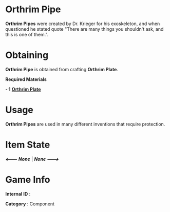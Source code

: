 # Orthrim Pipe

**Orthrim Pipes** were created by Dr. Krieger for his exoskeleton, and when questioned he stated quote "There are many things you shouldn't ask, and this is one of them.".

# Obtaining

**Orthrim Pipe** is obtained from crafting **Orthrim Plate**.

**Required Materials**

**- 1** [**Orthrim Plate**](https://github.com/AlphaMC0/Lone-Martian/blob/main/Plates/Orthrim%20Plate.md)

# Usage

**Orthrim Pipes** are used in many different inventions that require protection.

# Item State

***<--- None*** | ***None --->***

# Game Info

**Internal ID** : 

**Category** : Component


